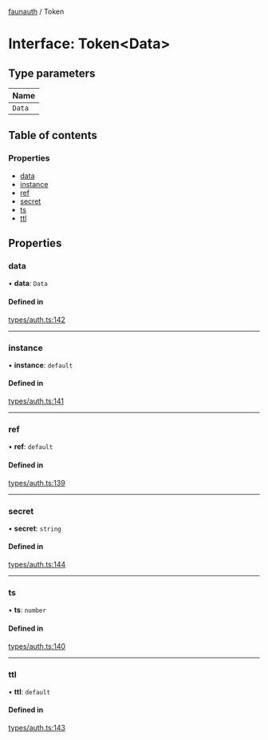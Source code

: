 [faunauth](../index.md) / Token

# Interface: Token<Data\>

## Type parameters

| Name |
| :------ |
| `Data` |

## Table of contents

### Properties

- [data](Token.md#data)
- [instance](Token.md#instance)
- [ref](Token.md#ref)
- [secret](Token.md#secret)
- [ts](Token.md#ts)
- [ttl](Token.md#ttl)

## Properties

### data

• **data**: `Data`

#### Defined in

[types/auth.ts:142](https://github.com/alexnitta/faunauth/blob/2e19c33/src/types/auth.ts#L142)

___

### instance

• **instance**: `default`

#### Defined in

[types/auth.ts:141](https://github.com/alexnitta/faunauth/blob/2e19c33/src/types/auth.ts#L141)

___

### ref

• **ref**: `default`

#### Defined in

[types/auth.ts:139](https://github.com/alexnitta/faunauth/blob/2e19c33/src/types/auth.ts#L139)

___

### secret

• **secret**: `string`

#### Defined in

[types/auth.ts:144](https://github.com/alexnitta/faunauth/blob/2e19c33/src/types/auth.ts#L144)

___

### ts

• **ts**: `number`

#### Defined in

[types/auth.ts:140](https://github.com/alexnitta/faunauth/blob/2e19c33/src/types/auth.ts#L140)

___

### ttl

• **ttl**: `default`

#### Defined in

[types/auth.ts:143](https://github.com/alexnitta/faunauth/blob/2e19c33/src/types/auth.ts#L143)
